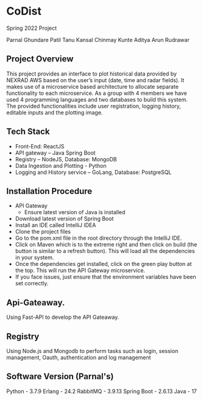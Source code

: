 # CoDist
Spring 2022 Project

Parnal Ghundare Patil
Tanu Kansal
Chinmay Kunte
Aditya Arun Rudrawar

## Project Overview

This project provides an interface to plot historical data provided by NEXRAD AWS based on the user’s input (date, time and radar fields). It makes use of  a microservice based architecture to allocate separate functionality to each microservice. As a group with 4 members we have used 4 programming languages and two databases to build this system. The provided functionalities include user registration, logging history, editable inputs and the plotting image.

## Tech Stack

- Front-End: ReactJS
- API gateway – Java Spring Boot
- Registry – NodeJS, Database: MongoDB
- Data Ingestion and Plotting - Python
- Logging and History service – GoLang, Database: PostgreSQL

## Installation Procedure

- API Gateway
  - Ensure latest version of Java is installed
 - Download latest version of Spring Boot
 - Install an IDE called IntelliJ IDEA
 - Clone the project files
 - Go to the pom.xml file in the root directory through the IntelliJ IDE.
 - Click on Maven which is to the extreme right and then click on build (the button is similar to a refresh button). This will load all the dependencies in your system.
 - Once the dependencies get installed, click on the green play button at the top. This will run the API Gateway microservice.
 - If you face issues, just ensure that the environment variables have been set correctly.


## Api-Gateaway.
Using Fast-API to develop the API Gateaway.

## Registry
Using Node.js and Mongodb to perform tasks such as login, session management, Oauth, authentication and log management

## Software Version (Parnal's)
Python - 3.7.9
Erlang - 24.2
RabbitMQ - 3.9.13
Spring Boot - 2.6.13
Java - 17
